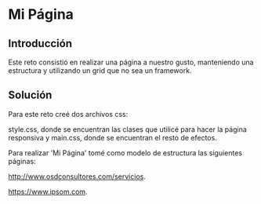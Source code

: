 # Mi Página

## Introducción

Este reto consistió en  realizar una página a nuestro gusto, manteniendo una estructura y utilizando un grid que no sea un framework.

##  Solución

Para este reto creé dos archivos css:

style.css, donde se encuentran las clases que utilicé para hacer la página responsiva  y 
main.css, donde se encuentran el resto de efectos.

Para realizar 'Mi Página' tomé como modelo de estructura las siguientes páginas:

http://www.osdconsultores.com/servicios.

https://www.ipsom.com.
